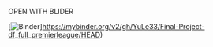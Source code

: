 OPEN WITH BLIDER

[![Binder](https://mybinder.org/badge_logo.svg)]https://mybinder.org/v2/gh/YuLe33/Final-Project-df_full_premierleague/HEAD)
